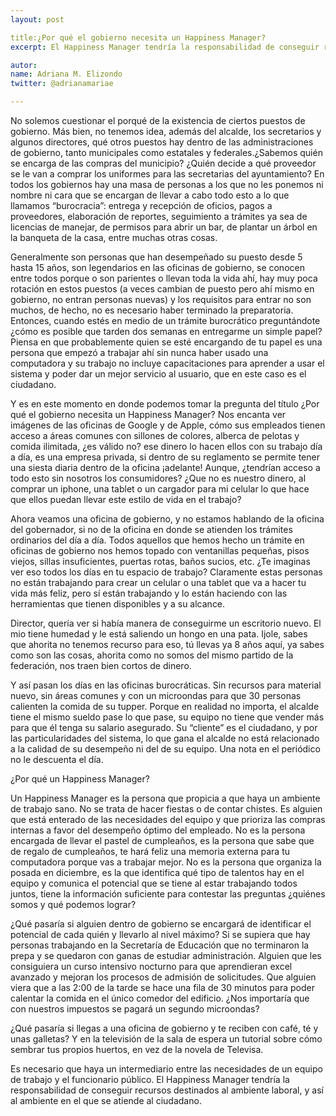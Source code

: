 ```yaml
---
layout: post

title:¿Por qué el gobierno necesita un Happiness Manager?
excerpt: El Happiness Manager tendría la responsabilidad de conseguir recursos destinados al ambiente laboral, y así al ambiente en el que se atiende al ciudadano.

autor:
name: Adriana M. Elizondo
twitter: @adrianamariae

---
```


No solemos cuestionar el porqué de la existencia de ciertos puestos de gobierno. Más bien, no tenemos idea, además del alcalde, los secretarios y algunos directores, qué otros puestos hay dentro de las administraciones de gobierno, tanto municipales como estatales y federales.¿Sabemos quién se encarga de las compras del municipio? ¿Quién decide a qué proveedor se le van a comprar los uniformes para las secretarias del ayuntamiento? En todos los gobiernos hay una masa de personas a los que no les ponemos ni nombre ni cara que se encargan de llevar a cabo todo esto a lo que llamamos “burocracia”: entrega y recepción de oficios, pagos a proveedores, elaboración de reportes, seguimiento a trámites ya sea de licencias de manejar, de permisos para abrir un bar, de plantar un árbol en la banqueta de la casa, entre muchas otras cosas. 

Generalmente son personas que han desempeñado su puesto desde 5 hasta 15 años, son legendarios en las oficinas de gobierno, se conocen entre todos porque o son parientes o llevan toda la vida ahí, hay muy poca rotación en estos puestos (a veces cambian de puesto pero ahí mismo en gobierno, no entran personas nuevas) y los requisitos para entrar no son muchos, de hecho, no es necesario haber terminado la preparatoria. Entonces, cuando estés en medio de un trámite burocrático preguntándote ¿cómo es posible que tarden dos semanas en entregarme un simple papel? Piensa en que probablemente quien se esté encargando de tu papel es una persona que empezó a trabajar ahí sin nunca haber usado una computadora y su trabajo no incluye capacitaciones para aprender a usar el sistema y poder dar un mejor servicio al usuario, que en este caso es el ciudadano. 

Y es en este momento en donde podemos tomar la pregunta del título ¿Por qué el gobierno necesita un Happiness Manager? Nos encanta ver imágenes de las oficinas de Google y de Apple, cómo sus empleados tienen acceso a áreas comunes con sillones de colores, alberca de pelotas y comida ilimitada, ¿es válido no? ese dinero lo hacen ellos con su trabajo día a día, es una empresa privada, si dentro de su reglamento se permite tener una siesta diaria dentro de la oficina ¡adelante! Aunque, ¿tendrían acceso a todo esto sin nosotros los consumidores? ¿Que no es nuestro dinero, al comprar un iphone, una tablet o un cargador para mi celular lo que hace que ellos puedan llevar este estilo de vida en el trabajo?

Ahora veamos una oficina de gobierno, y no estamos hablando de la oficina del gobernador, si no de la oficina en donde se atienden los trámites ordinarios del día a día. Todos aquellos que hemos hecho un trámite en oficinas de gobierno nos hemos topado con ventanillas pequeñas, pisos viejos, sillas insuficientes, puertas rotas, baños sucios, etc. ¿Te imaginas ver eso todos los días en tu espacio de trabajo? Claramente estas personas no están trabajando para crear un celular o una tablet que va a hacer tu vida más feliz, pero sí están trabajando y lo están haciendo con las herramientas que tienen disponibles y a su alcance. 

Director, quería ver si había manera de conseguirme un escritorio nuevo. El mio tiene humedad y le está saliendo un hongo en una pata. 
Ijole, sabes que ahorita no tenemos recurso para eso, tú llevas ya 8 años aquí, ya sabes como son las cosas, ahorita como no somos del mismo partido de la federación, nos traen bien cortos de dinero.

Y así pasan los días en las oficinas burocráticas. Sin recursos para material nuevo, sin áreas comunes y con un microondas para que 30 personas calienten la comida de su tupper. Porque en realidad no importa, el alcalde tiene el mismo sueldo pase lo que pase, su equipo no tiene que vender más para que él tenga su salario asegurado. Su “cliente” es el ciudadano, y por las particularidades del sistema, lo que gana el alcalde no está relacionado a la calidad de su desempeño ni del de su equipo. Una nota en el periódico no le descuenta el día. 

¿Por qué un Happiness Manager?

Un Happiness Manager es la persona que propicia a que haya un ambiente de trabajo sano. No se trata de hacer fiestas o de contar chistes. Es alguien que está enterado de las necesidades del equipo y que prioriza las compras internas a favor del desempeño óptimo del empleado. No es la persona encargada de llevar el pastel de cumpleaños, es la persona que sabe que de regalo de cumpleaños, te hará feliz una memoria externa para tu computadora porque vas a trabajar mejor. No es la persona que organiza la posada en diciembre, es la que identifica qué tipo de talentos hay en el equipo y comunica el potencial que se tiene al estar trabajando todos juntos, tiene la información suficiente para contestar las preguntas ¿quiénes somos y qué podemos lograr? 

¿Qué pasaría si alguien dentro de gobierno se encargará de identificar el potencial de cada quién y llevarlo al nivel máximo? Si se supiera que hay personas trabajando en la Secretaría de Educación que no terminaron la prepa y se quedaron con ganas de estudiar administración. Alguien que les consiguiera un curso intensivo nocturno para que aprendieran excel avanzado y mejoran los procesos de admisión de solicitudes. Que alguien viera que a las 2:00 de la tarde se hace una fila de 30 minutos para poder calentar la comida en el único comedor del edificio. ¿Nos importaría que con nuestros impuestos se pagará un segundo microondas? 

¿Qué pasaría si llegas a una oficina de gobierno y te reciben con café, té y unas galletas? Y en la televisión de la sala de espera un tutorial sobre cómo sembrar tus propios huertos, en vez de la novela de Televisa. 

Es necesario que haya un intermediario entre las necesidades de un equipo de trabajo y el funcionario público. El Happiness Manager tendría la responsabilidad de conseguir recursos destinados al ambiente laboral, y así al ambiente en el que se atiende al ciudadano. 